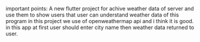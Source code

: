important points: 
    A new flutter project for achive weather data of server and use them to show users that user can understand 
    weather data of this program in this project we use of openweathermap api and i think it is good.
    in this app at first user should enter city name then weather data returned to user.
